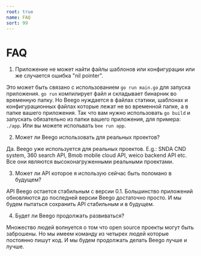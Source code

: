 ```yaml
---
root: true
name: FAQ
sort: 99
---
```


# FAQ

1. Приложение не может найти файлы шаблонов или конфигурации или же случается ошибка "nil pointer".

  Это может быть связано с использованием `go run main.go` для запуска приложения. `go run` компилирует файл и складывает бинарник во временную папку. Но Beego нуждается в файлах статики, шаблонах и конфигурационных файлах которые лежат не во временной папке, а в папке вашего приложения. Так что вам нужно использовать `go build` и запускать обязательно из папки вашего приложения, для примера: `./app`. Или вы можете испольвать `bee run app`.

2. Может ли Beego использовать для реальных проектов?

  Да. Beego уже используется для реальных проектов. E.g.: SNDA CND system, 360 search API, Bmob mobile cloud API, weico backend API etc. Все они являются высоконагруженными реальными проектами.

3. Может ли API которое я использую сейчас быть поломано в будущем?

  API Beego остается стабильным с версии 0.1. Большинство приложений обновляются до последней версии Beego достаточно просто. И мы будем пытаться сохранить API стабильным и в будущем.

4. Будет ли Beego продолжать развиваться?

  Множество людей волнуется о том что open source проекты могут быть заброшены. Но мы имеем команду из четырех людей которые постоянно пишут код. И мы будем продолжать делать Beego лучше и лучше.
